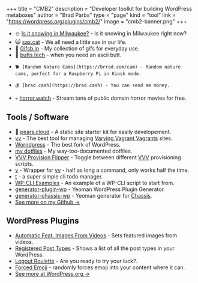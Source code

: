 +++
title = "CMB2"
description = "Developer toolkit for building WordPress metaboxes"
author = "Brad Parbs"
type = "page"
kind = "tool"
link = "https://wordpress.org/plugins/cmb2/"
image = "cmb2-banner.png"
+++


-   ⛄️ [Is it snowing in Milwaukee?](https://isitsnowinginmilwaukee.com/) - Is it snowing in Milwaukee right now?
-   😺️ [sax.cat](https://sax.cat/) - We all need a little sax in our life.
-   💝️ [Gifsb.in](https://gifsb.in/) - My collection of gifs for everyday use.
-   🔞️ [butts.tech](https://butts.tech/) - when you need an ascii butt.
-	  🐕️ [Random Nature Cams](https://brrad.com/cam) - Random nature cams, perfect for a Raspberry Pi in Kiosk mode.
-	  💰️ [brad.cash](https://brad.cash) - You can send me money.
-   💀️ [horror.watch](https://horror.watch) - Stream tons of public domain horror movies for free.


## Tools / Software

-   🍐️ [pears.cloud](https://pears.cloud) - A static site starter kit for easily developement.
-   [vv](https://github.com/bradp/vv) - The best tool for managing [Varying Vagrant Vagrants](https://github.com/Varying-Vagrant-Vagrants/VVV) sites.
-   [Worndpress](https://github.com/worndpress) - The best fork of WordPress.
-   [my dotfiles](https://github.com/bradp/dotfiles) - My way-too-documented dotfiles.
-   [VVV Provision Flipper](https://github.com/bradp/VVV-Provision-Flipper) - Toggle between different [VVV](https://github.com/Varying-Vagrant-Vagrants/VVV) provisioning scripts.
-   [v](https://github.com/bradp/v) - Wrapper for [vv](https://github.com/bradp/vv) - half as long a command, only works half the time.
-   [t](https://github.com/bradp/t) - a super simple cli todo manager.
-   [WP-CLI Examples](https://github.com/bradp/WP-CLI-Examples) - An example of a WP-CLI script to start from.
-   [generator-plugin-wp](https://github.com/WebDevStudios/generator-plugin-wp) - Yeoman WordPress Plugin Generator.
-   [generator-chassis-wp](https://github.com/bradp/generator-chassis-wp) - Yeoman generator for [Chassis](http://chassis.io/).
-   [See more on my Github →](https://github.com/bradp)

## WordPress Plugins

-   [Automatic Feat. Images From Videos](https://wordpress.org/plugins/automatic-featured-images-from-videos) - Sets featured images from videos.
-   [Registered Post Types](https://github.com/bradp/registered-post-types) - Shows a list of all the post types in your WordPress.
-   [Logout Roulette](https://wordpress.org/plugins/logout-roulette/) - Are you ready to try your luck?.
-   [Forced Emoji](https://github.com/bradp/forced-emoji) - randomly forces emoji into your content where it can.
-   [See more at WordPress.org →](https://profiles.wordpress.org/bradparbs/)
